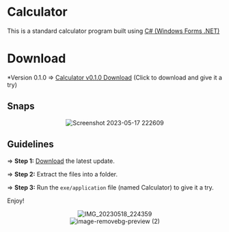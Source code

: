 # Calculator

This is a standard calculator program built using [C# (Windows Forms .NET)](https://learn.microsoft.com/en-us/dotnet/desktop/winforms/overview/?view=netdesktop-7.0)

# Download

*Version 0.1.0 => [Calculator v0.1.0 Download](https://github.com/Imtiaj-Sajin/Calculator/releases/download/0.1.0/Calculator_v0.1.0.zip) (Click to download and give it a try)

## Snaps

<div align="center">
  <img src="https://github.com/Imtiaj-Sajin/Calculator/assets/100506477/d973816d-f1b9-4253-9ccf-0efc908244a7" alt="Screenshot 2023-05-17 222609">
</div>

## Guidelines

=> **Step 1:** [Download](https://github.com/Imtiaj-Sajin/Calculator/releases/tag/0.1.0) the latest update.

=> **Step 2:** Extract the files into a folder.

=> **Step 3:** Run the `exe/application` file (named Calculator) to give it a try.

Enjoy!

<div align="center">
  <img src="https://github.com/Imtiaj-Sajin/Calculator/assets/100506477/560e9c8b-e600-4bef-bc85-a07e6ca22d20" alt="IMG_20230518_224359">
</div>

<div align="center">
  <img src="https://github.com/Imtiaj-Sajin/Calculator/assets/100506477/361ac0dc-fb8b-4a9e-8b56-96ff92bdb9d7" alt="image-removebg-preview (2)">
</div>
